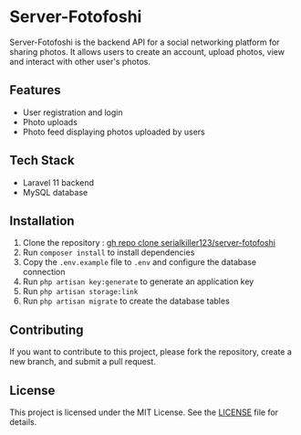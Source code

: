 # Server-Fotofoshi

Server-Fotofoshi is the backend API for a social networking platform for sharing photos. It allows users to create an account, upload photos, view and interact with other user's photos.

## Features

-   User registration and login
-   Photo uploads
-   Photo feed displaying photos uploaded by users

## Tech Stack

-   Laravel 11 backend
-   MySQL database

## Installation

1. Clone the repository : [gh repo clone serialkiller123/server-fotofoshi](https://github.com/serialkiller123/server-fotofoshi.git)
2. Run `composer install` to install dependencies
3. Copy the `.env.example` file to `.env` and configure the database connection
4. Run `php artisan key:generate` to generate an application key
5. Run `php artisan storage:link`
5. Run `php artisan migrate` to create the database tables

## Contributing

If you want to contribute to this project, please fork the repository, create a new branch, and submit a pull request.

## License

This project is licensed under the MIT License. See the [LICENSE](LICENSE) file for details.
